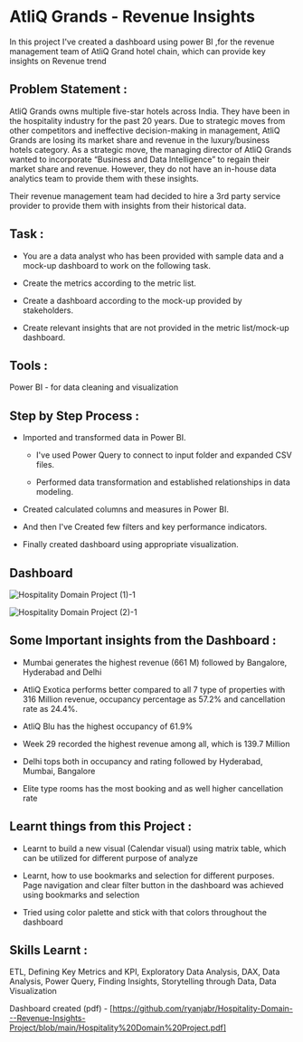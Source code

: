 # AtliQ Grands - Revenue Insights

In this project I've created a dashboard using power BI ,for the revenue management team of AtliQ Grand hotel chain, which can provide key insights on Revenue trend

## Problem Statement :

AtliQ Grands owns multiple five-star hotels across India. They have been in the hospitality industry for the past 20 years. Due to strategic moves from other competitors and ineffective decision-making in management, AtliQ Grands are losing its market share and revenue in the luxury/business hotels category. As a strategic move, the managing director of AtliQ Grands wanted to incorporate “Business and Data Intelligence” to regain their market share and revenue. However, they do not have an in-house data analytics team to provide them with these insights.

Their revenue management team had decided to hire a 3rd party service provider to provide them with insights from their historical data.

## Task :

- You are a data analyst who has been provided with sample data and a mock-up dashboard to work on the following task.

- Create the metrics according to the metric list.

- Create a dashboard according to the mock-up provided by stakeholders.

- Create relevant insights that are not provided in the metric list/mock-up dashboard.

## Tools :

Power BI - for data cleaning and visualization

 ## Step by Step Process :
 
- Imported and transformed data in Power BI.
  
    - I've used Power Query to connect to input folder and expanded CSV files.
  
    - Performed data transformation and established relationships in data modeling.


- Created calculated columns and measures in Power BI.
  
- And then I've Created few filters and key performance indicators.
  
- Finally created dashboard using appropriate visualization.

## Dashboard 

![Hospitality Domain Project (1)-1](https://github.com/ryanjabr/Hospitality-Domain---Revenue-Insights-Project/assets/168835863/6994e0b9-c967-4efc-a67e-db8e20823260)

![Hospitality Domain Project (2)-1](https://github.com/ryanjabr/Hospitality-Domain---Revenue-Insights-Project/assets/168835863/aabfad32-b775-44eb-aac1-1681214359ac)


## Some Important insights from the Dashboard :

- Mumbai generates the highest revenue (661 M) followed by Bangalore, Hyderabad and Delhi

- AtliQ Exotica performs better compared to all 7 type of properties with 316 Million revenue, occupancy percentage as 57.2% and cancellation rate as 24.4%.

- AtliQ Blu has the highest occupancy of 61.9%

- Week 29 recorded the highest revenue among all, which is 139.7 Million

- Delhi tops both in occupancy and rating followed by Hyderabad, Mumbai, Bangalore

- Elite type rooms has the most booking and as well higher cancellation rate

## Learnt things from this Project :

- Learnt to build a new visual (Calendar visual) using matrix table, which can be utilized for different purpose of analyze
  
- Learnt, how to use bookmarks and selection for different purposes. Page navigation and clear filter button in the dashboard was achieved using bookmarks and selection
  
- Tried using color palette and stick with that colors throughout the dashboard

## Skills Learnt :

ETL, Defining Key Metrics and KPI, Exploratory Data Analysis, DAX, Data Analysis, Power Query, Finding Insights, Storytelling through Data, Data Visualization

Dashboard created (pdf) - [https://github.com/ryanjabr/Hospitality-Domain---Revenue-Insights-Project/blob/main/Hospitality%20Domain%20Project.pdf]
